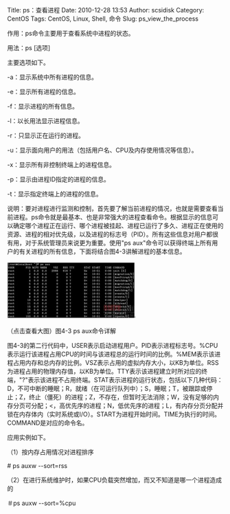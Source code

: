 Title: ps：查看进程
Date: 2010-12-28 13:53
Author: scsidisk
Category: CentOS
Tags: CentOS, Linux, Shell, 命令
Slug: ps_view_the_process

作用：ps命令主要用于查看系统中进程的状态。

用法：ps [选项]

主要选项如下。

-a：显示系统中所有进程的信息。

-e：显示所有进程的信息。

-f：显示进程的所有信息。

-l：以长用法显示进程信息。

-r：只显示正在运行的进程。

-u：显示面向用户的用法（包括用户名、CPU及内存使用情况等信息）。

-x：显示所有非控制终端上的进程信息。

-p：显示由进程ID指定的进程的信息。

-t：显示指定终端上的进程的信息。

说明：要对进程进行监测和控制，首先要了解当前进程的情况，也就是需要查看当前进程。ps命令就是最基本、也是非常强大的进程查看命令。根据显示的信息可以确定哪个进程正在运行、哪个进程被挂起、进程已运行了多久、进程正在使用的资源、进程的相对优先级，以及进程的标志号（PID）。所有这些信息对用户都很有用，对于系统管理员来说更为重要。使用"ps
aux"命令可以获得终端上所有用户的有关进程的所有信息，下面将结合图4-3讲解进程的基本信息。

![103747619](/images/2010/12/103747619-300x134.jpg)

（点击查看大图）图4-3 ps aux命令详解

图4-3的第二行代码中，USER表示启动进程用户。PID表示进程标志号。%CPU表示运行该进程占用CPU的时间与该进程总的运行时间的比例。%MEM表示该进程占用内存和总内存的比例。VSZ表示占用的虚拟内存大小，以KB为单位。RSS为进程占用的物理内存值，以KB为单位。TTY表示该进程建立时所对应的终端，"?"表示该进程不占用终端。STAT表示进程的运行状态，包括以下几种代码：D，不可中断的睡眠；R，就绪（在可运行队列中）；S，睡眠；T，被跟踪或停止；Z，终止（僵死）的进程；Z，不存在，但暂时无法消除；W，没有足够的内存分页可分配；\<，高优先序的进程；N，低优先序的进程；L，有内存分页分配并锁在内存体内（实时系统或I/O）。START为进程开始时间。TIME为执行的时间。COMMAND是对应的命令名。

应用实例如下。

（1）按内存占用情况对进程排序

\# ps auxw --sort=rss

（2）在进行系统维护时，如果CPU负载突然增加，而又不知道是哪一个进程造成的

＃ps auxw --sort=%cpu

<div class="posttagsblock">
</div>

